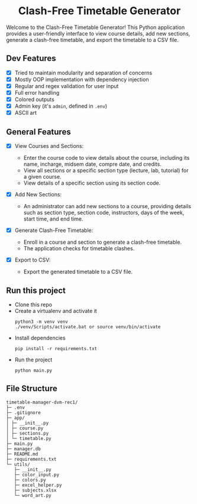 <h1 style="text-align: center;">Clash-Free Timetable Generator</h1>
Welcome to the Clash-Free Timetable Generator! This Python application provides a user-friendly interface to view course details, add new sections, generate a clash-free timetable, and export the timetable to a CSV file.

## Dev Features

- [x] Tried to maintain modularity and separation of concerns
- [x] Mostly OOP implementation with dependency injection
- [x] Regular and regex validation for user input
- [x] Full error handling
- [x] Colored outputs
- [x] Admin key (it's `admin`, defined in `.env`)
- [x] ASCII art

## General Features

- [x] View Courses and Sections:

  - Enter the course code to view details about the course, including its name, incharge, midsem date, compre date, and credits.
  - View all sections or a specific section type (lecture, lab, tutorial) for a given course.
  - View details of a specific section using its section code.

- [x] Add New Sections:

  - An administrator can add new sections to a course, providing details such as section type, section code, instructors, days of the week, start time, and end time.

- [x] Generate Clash-Free Timetable:

  - Enroll in a course and section to generate a clash-free timetable.
  - The application checks for timetable clashes.

- [x] Export to CSV:
  - Export the generated timetable to a CSV file.

## Run this project

- Clone this repo
- Create a virtualenv and activate it
  ```
  python3 -m venv venv
  ./venv/Scripts/activate.bat or source venv/bin/activate
  ```
- Install dependencies
  ```
  pip install -r requirements.txt
  ```
- Run the project
  ```
  python main.py
  ```

## File Structure

```
timetable-manager-dvm-rec1/
├─ .env
├─ .gitignore
├─ app/
│ ├─ __init__.py
│ ├─ course.py
│ ├─ sections.py
│ └─ timetable.py
├─ main.py
├─ manager.db
├─ README.md
├─ requirements.txt
└─ utils/
   ├─ __init__.py
   ├─ color_input.py
   ├─ colors.py
   ├─ excel_helper.py
   ├─ subjects.xlsx
   └─ word_art.py
```

